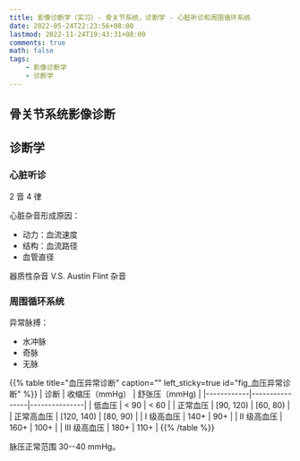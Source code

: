 ```yaml
---
title: 影像诊断学（实习）- 骨关节系统，诊断学 - 心脏听诊和周围循环系统
date: 2022-05-24T22:23:56+08:00
lastmod: 2022-11-24T19:43:31+08:00
comments: true
math: false
tags:
    - 影像诊断学
    - 诊断学
---
```


## 骨关节系统影像诊断

## 诊断学

### 心脏听诊

2 音 4 律

心脏杂音形成原因：

- 动力：血流速度
- 结构：血流路径
- 血管直径

器质性杂音 V.S. Austin Flint 杂音

### 周围循环系统

异常脉搏：

- 水冲脉
- 奇脉
- 无脉

{{% table title="血压异常诊断" caption="" left_sticky=true id="fig_血压异常诊断" %}}
| 诊断       | 收缩压（mmHg） | 舒张压（mmHg) |
|------------|----------------|---------------|
| 低血压     | \< 90          | \< 60         |
| 正常血压   | [90, 120)      | [60, 80)      |
| 正常高血压 | [120, 140)     | [80, 90)      |
| Ⅰ 级高血压 | 140+           | 90+           |
| Ⅱ 级高血压 | 160+           | 100+          |
| Ⅲ 级高血压 | 180+           | 110+          |
{{% /table %}}

脉压正常范围 30--40 mmHg。
